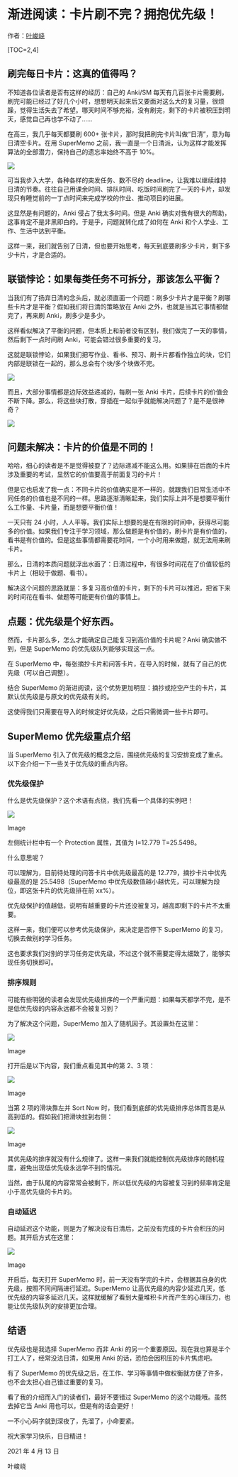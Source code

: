 # 渐进阅读：卡片刷不完？拥抱优先级！

作者：[叶峻峣](https://www.zhihu.com/people/L.M.Sherlock)

[TOC=2,4]

## 刷完每日卡片：这真的值得吗？

不知道各位读者是否有这样的经历：自己的 Anki/SM 每天有几百张卡片需要刷，刷完可能已经过了好几个小时，想想明天起来后又要面对这么大的复习量，很烦躁，觉得生活失去了希望。哪天时间不够充裕，没有刷完，剩下的卡片被积压到明天，感觉自己再也学不动了……

在高三，我几乎每天都要刷 600+ 张卡片，那时我把刷完卡片叫做“日清”，意为每日清空卡片。在用 SuperMemo 之前，我一直是一个日清派，认为这样才能发挥算法的全部潜力，保持自己的遗忘率始终不高于 10%。

![](https://pic2.zhimg.com/80/v2-59f41209ceea51c8fbc3b53e869bb771_1440w.jpg)

可当我步入大学，各种各样的突发任务、数不尽的 deadline，让我难以继续维持日清的节奏。往往自己用课余时间、排队时间、吃饭时间刷完了一天的卡片，却发现只有睡觉前的一丁点时间来完成学校的作业、推动项目的进展。

这显然是有问题的，Anki 侵占了我太多时间。但是 Anki 确实对我有很大的帮助，这事肯定不是非黑即白的。于是乎，问题就转化成了如何在 Anki 和个人学业、工作、生活中达到平衡。

这样一来，我们就告别了日清，但也要开始思考，每天到底要刷多少卡片，剩下多少卡片，才是合适的。

## 联锁悖论：如果每类任务不可拆分，那该怎么平衡？

当我们有了扬弃日清的念头后，就必须直面一个问题：刷多少卡片才是平衡？刷哪些卡片才是平衡？假如我们将日清的策略放在 Anki 之外，也就是当其它事情都做完了，再来刷 Anki，刷多少是多少。

这样看似解决了平衡的问题，但本质上和前者没有区别，我们做完了一天的事情，然后剩下一点时间刷 Anki，可能会错过很多重要的复习。

这就是联锁悖论，如果我们把写作业、看书、预习、刷卡片都看作独立的块，它们内部是联锁在一起的，那么总会有个块/多个块做不完。

![](https://pic3.zhimg.com/80/v2-550438d99afbd57eb17e0afeccc5e9c6_1440w.jpg)

而且，大部分事情都是边际效益递减的，每刷一张 Anki 卡片，后续卡片的价值会不断下降。那么，将这些块打散，穿插在一起似乎就能解决问题了？是不是很神奇？

![](https://pic1.zhimg.com/80/v2-0281f9a7797a6343fd5bef5367e827d4_1440w.jpg)

## 问题未解决：卡片的价值是不同的！

哈哈，细心的读者是不是觉得被耍了？边际递减不能这么用。如果排在后面的卡片涉及重要的考试，显然它的价值要高于前面复习的卡片！

但是它也启发了我一点：不同卡片的价值确实是不一样的，就跟我们日常生活中不同任务的价值也是不同的一样。思路逐渐清晰起来，我们实际上并不是想要平衡什么工作量、卡片量，而是想要平衡价值！

一天只有 24 小时，人人平等。我们实际上想要的是在有限的时间中，获得尽可能多的价值。如果我们专注于学习领域，那么做题是有价值的，刷卡片是有价值的，看书是有价值的。但是这些事情都需要花时间，一个小时用来做题，就无法用来刷卡片。

那么，日清的本质问题就浮出水面了：日清过程中，有很多时间花在了价值较低的卡片上（相较于做题、看书）。

解决这个问题的思路就是：多复习高价值的卡片，剩下的卡片可以推迟，把省下来的时间花在看书、做题等可能更有价值的事情上。

## 点题：优先级是个好东西。

然而，卡片那么多，怎么才能确定自己能复习到高价值的卡片呢？Anki 确实做不到，但是 SuperMemo 的优先级队列能够实现这一点。

在 SuperMemo 中，每张摘抄卡片和问答卡片，在导入的时候，就有了自己的优先级（可以自己调整）。

结合 SuperMemo 的渐进阅读，这个优势更加明显：摘抄或挖空产生的卡片，其默认优先级是与原文的优先级有关的。

这使得我们只需要在导入的时候定好优先级，之后只需微调一些卡片即可。

## SuperMemo 优先级重点介绍

当 SuperMemo 引入了优先级的概念之后，围绕优先级的复习安排变成了重点。以下会介绍一下一些关于优先级的重点内容。

### 优先级保护

什么是优先级保护？这个术语有点绕，我们先看一个具体的实例吧！

![](https://pic2.zhimg.com/80/v2-ca0dd5e3bc9b7bac2401aeea5f70e3f9_1440w.png)

Image

左侧统计栏中有一个 Protection 属性，其值为 I=12.779 T=25.5498。

什么意思呢？

可以理解为，目前待处理的问答卡片中优先级最高的是 12.779，摘抄卡片中优先级最高的是 25.5498（SuperMemo 中优先级数值越小越优先，可以理解为段位，即这张卡片的优先级排在前 xx%）。

优先级保护的值越低，说明有越重要的卡片还没被复习，越高即剩下的卡片不太重要。

这样一来，我们便可以参考优先级保护，来决定是否停下 SuperMemo 的复习，切换去做别的学习任务。

这也要求我们对别的学习任务定优先级，不过这个就不需要定得太细致了，能够实现任务切换即可。

### 排序规则

可能有些明锐的读者会发现优先级排序的一个严重问题：如果每天都学不完，是不是低优先级的内容永远都不会被复习到？

为了解决这个问题，SuperMemo 加入了随机因子。其设置处在这里：

![](https://pic4.zhimg.com/80/v2-7b07a63a1c2a505cb6eacaefcc5e4857_1440w.png)

Image

打开后是以下内容，我们重点看见其中的第 2、3 项：

![](https://pic2.zhimg.com/80/v2-477ffe832a2162fd5dd8056d15744d01_1440w.png)

Image

当第 2 项的滑块靠左并 Sort Now 时，我们看到底部的优先级排序总体而言是从高到低的。假如我们把滑块拉到右侧：

![](https://pic3.zhimg.com/80/v2-7d72e92aaa2dd3c04457f0e1d48e028a_1440w.png)

Image

其优先级的排序就没有什么规律了。这样一来我们就能控制优先级排序的随机程度，避免出现低优先级永远学不到的情况。

当然，由于队尾的内容常常会被剩下，所以低优先级的内容被复习到的频率肯定是小于高优先级的卡片的。

### 自动延迟

自动延迟这个功能，则是为了解决没有日清后，之前没有完成的卡片会积压的问题。其开启方式在这里：

![](https://pic3.zhimg.com/80/v2-5ec3cbdf5febb2db5215fe0a850a6166_1440w.png)

Image

开启后，每天打开 SuperMemo 时，前一天没有学完的卡片，会根据其自身的优先级，按照不同间隔进行延迟。SuperMemo 让高优先级的内容少延迟几天，低优先级的内容多延迟几天。这样就缓解了看到大量堆积卡片而产生的心理压力，也能让优先级队列的安排更加合理。

## 结语

优先级也是我选择 SuperMemo 而非 Anki 的另一个重要原因。现在我也算是半个打工人了，经常没法日清，如果用 Anki 的话，恐怕会因积压的卡片焦虑吧。

有了 SuperMemo 的优先级之后，在工作、学习等事情中做权衡就方便了许多，也不会太担心自己错过重要的复习。

看了我的介绍而入门的读者们，最好不要错过 SuperMemo 的这个功能哦。虽然去掉它当 Anki 用也可以，但是有的话会更好！

一不小心码字就到深夜了，先溜了，小命要紧。

祝大家学习快乐，日日精进！

2021 年 4 月 13 日

叶峻峣